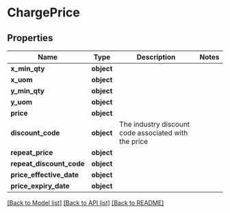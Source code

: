 # ChargePrice

## Properties
Name | Type | Description | Notes
------------ | ------------- | ------------- | -------------
**x_min_qty** | **object** |  | 
**x_uom** | **object** |  | 
**y_min_qty** | **object** |  | 
**y_uom** | **object** |  | 
**price** | **object** |  | 
**discount_code** | **object** | The industry discount code associated with the price | 
**repeat_price** | **object** |  | 
**repeat_discount_code** | **object** |  | 
**price_effective_date** | **object** |  | 
**price_expiry_date** | **object** |  | 

[[Back to Model list]](../README.md#documentation-for-models) [[Back to API list]](../README.md#documentation-for-api-endpoints) [[Back to README]](../README.md)

